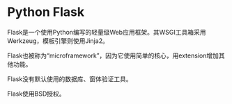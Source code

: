 # Python Flask

Flask是一个使用Python编写的轻量级Web应用框架。其WSGI工具箱采用Werkzeug，模板引擎则使用Jinja2。

Flask也被称为“microframework”，因为它使用简单的核心，用extension增加其他功能。

Flask没有默认使用的数据库、窗体验证工具。

Flask使用BSD授权。